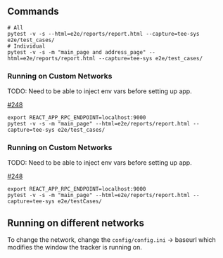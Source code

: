 
## Commands 

```shell
# All 
pytest -v -s --html=e2e/reports/report.html --capture=tee-sys e2e/test_cases/
# Individual 
pytest -v -s -m "main_page and address_page" --html=e2e/reports/report.html --capture=tee-sys e2e/test_cases/
```

### Running on Custom Networks

TODO: Need to be able to inject env vars before setting up app. 

[#248](https://github.com/sb-icon/icon-tracker-frontend/issues/248)

```shell
export REACT_APP_RPC_ENDPOINT=localhost:9000
pytest -v -s -m "main_page" --html=e2e/reports/report.html --capture=tee-sys e2e/test_cases/
```

### Running on Custom Networks

TODO: Need to be able to inject env vars before setting up app. 

[#248](https://github.com/sb-icon/icon-tracker-frontend/issues/248)

```shell
export REACT_APP_RPC_ENDPOINT=localhost:9000
pytest -v -s -m "main_page" --html=e2e/reports/report.html --capture=tee-sys e2e/testCases/
```

## Running on different networks 

To change the network, change the `config/config.ini` -> baseurl which modifies the window the tracker is running on. 
